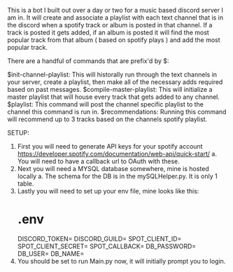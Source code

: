 This is a bot I built out over a day or two for a music based discord server I am in. It will create and associate a playlist with each text channel that is in the discord when a spotify track or album is posted in that channel. If a track is posted it gets added, if an album is posted it will find the most popular track from that album ( based on spotify plays ) and add the most popular track.

There are a handful of commands that are prefix'd by $:

$init-channel-playlist: This will historally run through the text channels in your server, create a playlist, then make all of the necessary adds required based on past messages.
$compile-master-playlist: This will initialize a master playlist that will house every track that gets added to any channel. 
$playlist: This command will post the channel specific playlist to the channel this command is run in.
$recommendations: Running this command will recommend up to 3 tracks based on the channels spotify playlist.


SETUP:

1. First you will need to generate API keys for your spotify account https://developer.spotify.com/documentation/web-api/quick-start/
    a. You will need to have a callback url to OAuth with these. 
2. Next you will need a MYSQL database somewhere, mine is hosted locally
    a. The schema for the DB is in the mySQLHelper.py. It is only 1 table.
3. Lastly you will need to set up your env file, mine looks like this:
    # .env
    DISCORD_TOKEN=
    DISCORD_GUILD=
    SPOT_CLIENT_ID=
    SPOT_CLIENT_SECRET=
    SPOT_CALLBACK=
    DB_PASSWORD=
    DB_USER=
    DB_NAME=
4. You should be set to run Main.py now, it will initially prompt you to login.